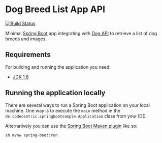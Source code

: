 # Dog Breed List App API

[![Build Status](https://travis-ci.org/tim-mila/dog-list-api.svg?branch=master)](https://travis-ci.org/tim-mila/dog-list-api)

Minimal [Spring Boot](http://projects.spring.io/spring-boot/) app integrating with [Dog API](https://dog.ceo/dog-api/) to retrieve a list of dog breeds and images.

## Requirements

For building and running the application you need:

- [JDK 1.8](http://www.oracle.com/technetwork/java/javase/downloads/jdk8-downloads-2133151.html)

## Running the application locally

There are several ways to run a Spring Boot application on your local machine. One way is to execute the `main` method in the `de.codecentric.springbootsample.Application` class from your IDE.

Alternatively you can use the [Spring Boot Maven plugin](https://docs.spring.io/spring-boot/docs/current/reference/html/build-tool-plugins-maven-plugin.html) like so:

```shell
sh mvnw spring-boot:run
```